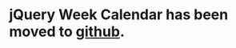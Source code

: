 # jQuery Week Calendar has been moved to [github](http://github.com/robmonie/jquery-week-calendar). #